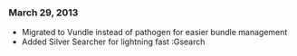 ### March 29, 2013

* Migrated to Vundle instead of pathogen for easier bundle management
* Added Silver Searcher for lightning fast :Gsearch
